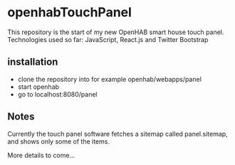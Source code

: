 # openhabTouchPanel
This repository is the start of my new OpenHAB smart house touch panel. 
Technologies used so far: JavaScript, React.js and Twitter Bootstrap

## installation
- clone the repository into for example openhab/webapps/panel 
- start openhab
- go to localhost:8080/panel

## Notes
Currently the touch panel software fetches a sitemap called panel.sitemap, and shows only some of the items.

More details to come...
